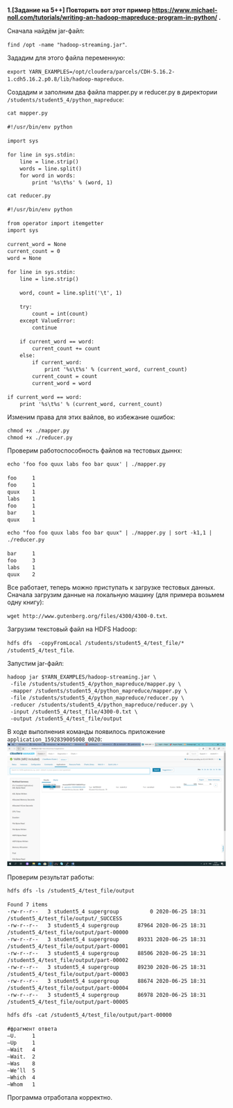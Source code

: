 **1.[Задание на 5++] Повторить вот этот пример https://www.michael-noll.com/tutorials/writing-an-hadoop-mapreduce-program-in-python/ .**

Сначала найдём jar-файл:

`find /opt -name "hadoop-streaming.jar"`.

Зададим для этого файла переменную:

`export YARN_EXAMPLES=/opt/cloudera/parcels/CDH-5.16.2-1.cdh5.16.2.p0.8/lib/hadoop-mapreduce`.

Создадим и заполним два файла mapper.py и reducer.py в директории `/students/student5_4/python_mapreduce`:
```
cat mapper.py

#!/usr/bin/env python

import sys

for line in sys.stdin:
    line = line.strip()
    words = line.split()
    for word in words:
        print '%s\t%s' % (word, 1)
```
```
cat reducer.py

#!/usr/bin/env python

from operator import itemgetter
import sys

current_word = None
current_count = 0
word = None

for line in sys.stdin:
    line = line.strip()

    word, count = line.split('\t', 1)

    try:
        count = int(count)
    except ValueError:
        continue

    if current_word == word:
        current_count += count
    else:
        if current_word:
            print '%s\t%s' % (current_word, current_count)
        current_count = count
        current_word = word

if current_word == word:
    print '%s\t%s' % (current_word, current_count)
```    
    
Изменим права для этих вайлов, во избежание ошибок:
```
chmod +x ./mapper.py
chmod +x ./reducer.py
```
Проверим работоспособность файлов на тестовых дыннх:

```
echo 'foo foo quux labs foo bar quux' | ./mapper.py

foo     1
foo     1
quux    1
labs    1
foo     1
bar     1
quux    1
```
```
echo "foo foo quux labs foo bar quux" | ./mapper.py | sort -k1,1 | ./reducer.py

bar     1
foo     3
labs    1
quux    2
```
Все работает, теперь можно приступать к загрузке тестовых данных. Сначала загрузим данные на локальную машину (для примера возьмем одну книгу):

`wget http://www.gutenberg.org/files/4300/4300-0.txt`.

Загрузим текстовый файл на HDFS Hadoop:

`hdfs dfs  -copyFromLocal /students/student5_4/test_file/* /student5_4/test_file`.

Запустим jar-файл:
```
hadoop jar $YARN_EXAMPLES/hadoop-streaming.jar \
 -file /students/student5_4/python_mapreduce/mapper.py \
 -mapper /students/student5_4/python_mapreduce/mapper.py \
 -file /students/student5_4/python_mapreduce/reducer.py \
 -reducer /students/student5_4/python_mapreduce/reducer.py \
 -input /student5_4/test_file/4300-0.txt \
 -output /student5_4/test_file/output
```
В ходе выполнения команды появилось приложение `application_1592839005008_0020`:
![Скриншот CLOUDERA MANAGER](https://github.com/Mellok14/Hadoop/raw/master/Lesson_02/application_1592839005008_0020.png)

Проверим результат работы:
```
hdfs dfs -ls /student5_4/test_file/output

Found 7 items
-rw-r--r--   3 student5_4 supergroup          0 2020-06-25 18:31 /student5_4/test_file/output/_SUCCESS
-rw-r--r--   3 student5_4 supergroup      87964 2020-06-25 18:31 /student5_4/test_file/output/part-00000
-rw-r--r--   3 student5_4 supergroup      89331 2020-06-25 18:31 /student5_4/test_file/output/part-00001
-rw-r--r--   3 student5_4 supergroup      88506 2020-06-25 18:31 /student5_4/test_file/output/part-00002
-rw-r--r--   3 student5_4 supergroup      89230 2020-06-25 18:31 /student5_4/test_file/output/part-00003
-rw-r--r--   3 student5_4 supergroup      88674 2020-06-25 18:31 /student5_4/test_file/output/part-00004
-rw-r--r--   3 student5_4 supergroup      86978 2020-06-25 18:31 /student5_4/test_file/output/part-00005
```
```
hdfs dfs -cat /student5_4/test_file/output/part-00000

#фрагмент ответа
—U.     1
—Up     1
—Wait   4
—Wait.  2
—Was    8
—We’ll  5
—Which  4
—Whom   1
```
Программа отработала корректно.

